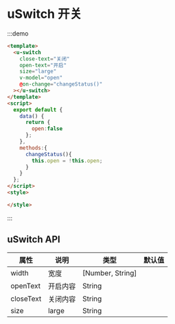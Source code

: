 # uSwitch 开关

:::demo  

```html
<template>
  <u-switch 
    close-text="关闭"  
    open-text="开启" 
    size="large"
    v-model="open" 
    @on-change="changeStatus()"
  ></u-switch>
</template>
<script>
  export default {
    data() {
      return {
        open:false
      };
    },
    methods:{
      changeStatus(){
        this.open = !this.open;
      }
    }
  };
</script>
<style>

</style>

```
:::

## uSwitch API

| 属性       | 说明                                        | 类型   | 默认值     |
| ---------- | ------------------------------------------- | ------ | ---------- |
| width      |  宽度   | [Number, String]      |
| openText   |  开启内容   | String      |
| closeText  |  关闭内容   | String      |
| size       |  large  | String      |
                